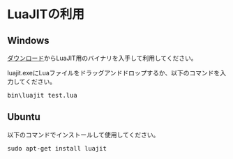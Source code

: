 # LuaJITの利用
## Windows

[ダウンロード](ダウンロード)からLuaJIT用のバイナリを入手して利用してください。

luajit.exeにLuaファイルをドラッグアンドドロップするか、以下のコマンドを入力してください。

<pre>
bin\luajit test.lua
</pre>

## Ubuntu

以下のコマンドでインストールして使用してください。

<pre>
sudo apt-get install luajit
</pre>
